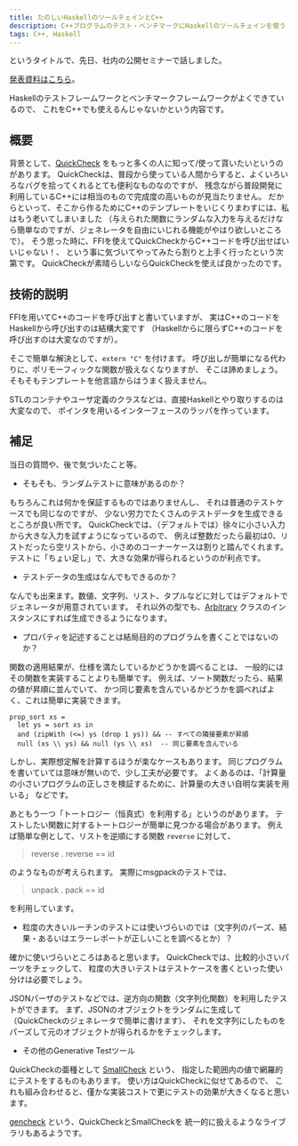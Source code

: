 ```yaml
---
title: たのしいHaskellのツールチェインとC++
description: C++プログラムのテスト・ベンチマークにHaskellのツールチェインを使う
tags: C++, Haskell
---
```


というタイトルで、先日、社内の公開セミナーで話しました。

[発表資料はこちら](/pub/pfi-seminar-2012-07-19/main.html)。

Haskellのテストフレームワークとベンチマークフレームワークがよくできているので、
これをC++でも使えるんじゃないかという内容です。

## 概要

背景として、[QuickCheck](http://hackage.haskell.org/package/QuickCheck) をもっと多くの人に知って/使って貰いたいというのがあります。
QuickCheckは、普段から使っている人間からすると、よくいろいろなバグを拾ってくれるとても便利なものなのですが、
残念ながら普段開発に利用しているC++には相当のもので完成度の高いものが見当たりません。
だからといって、そこから作るためにC++のテンプレートをいじくりまわすには、私はもう老いてしまいました
（与えられた関数にランダムな入力を与えるだけなら簡単なのですが、ジェネレータを自由にいじれる機能がやはり欲しいところで）。
そう思った時に、FFIを使えてQuickCheckからC++コードを呼び出せばいいじゃない！、
という事に気づいてやってみたら割りと上手く行ったという次第です。
QuickCheckが素晴らしいならQuickCheckを使えば良かったのです。

## 技術的説明

FFIを用いてC++のコードを呼び出すと書いていますが、
実はC++のコードをHaskellから呼び出すのは結構大変です
（Haskellからに限らずC++のコードを呼び出すのは大変なのですが）。

そこで簡単な解決として、`extern "C"` を付けます。
呼び出しが簡単になる代わりに、ポリモーフィックな関数が扱えなくなりますが、
そこは諦めましょう。そもそもテンプレートを他言語からはうまく扱えません。

STLのコンテナやユーザ定義のクラスなどは、直接Haskellとやり取りするのは大変なので、
ポインタを用いるインターフェースのラッパを作っています。

## 補足

当日の質問や、後で気づいたこと等。

* そもそも、ランダムテストに意味があるのか？

もちろんこれは何かを保証するものではありませんし、
それは普通のテストケースでも同じなのですが、
少ない労力でたくさんのテストデータを生成できるところが良い所です。
QuickCheckでは、（デフォルトでは）徐々に小さい入力から大きな入力を試すようになっているので、
例えば整数だったら最初は0、リストだったら空リストから、小さめのコーナーケースは割りと踏んでくれます。
テストに「ちょい足し」で、大きな効果が得られるというのが利点です。

* テストデータの生成はなんでもできるのか？

なんでも出来ます。数値、文字列、リスト、タプルなどに対してはデフォルトで
ジェネレータが用意されています。
それ以外の型でも、[Arbitrary](http://hackage.haskell.org/packages/archive/QuickCheck/2.5/doc/html/Test-QuickCheck-Arbitrary.html#t:Arbitrary) クラスのインスタンスにすれば生成できるようになります。

* プロパティを記述することは結局目的のプログラムを書くことではないのか？

関数の適用結果が、仕様を満たしているかどうかを調べることは、
一般的にはその関数を実装することよりも簡単です。
例えば、ソート関数だったら、結果の値が昇順に並んでいて、
かつ同じ要素を含んでいるかどうかを調べればよく、これは簡単に実装できます。

~~~ {.haskell}
prop_sort xs =
  let ys = sort xs in
  and (zipWith (<=) ys (drop 1 ys)) && -- すべての隣接要素が昇順
  null (xs \\ ys) && null (ys \\ xs)  -- 同じ要素を含んでいる
~~~

しかし、実際想定解を計算するほうが楽なケースもあります。
同じプログラムを書いていては意味が無いので、少し工夫が必要です。
よくあるのは、「計算量の小さいプログラムの正しさを検証するために、計算量の大きい自明な実装を用いる」
などです。

あともう一つ「トートロジー（恒真式）を利用する」というのがあります。
テストしたい関数に対するトートロジーが簡単に見つかる場合があります。
例えば簡単な例として、リストを逆順にする関数 `reverse` に対して、

> reverse . reverse == id

のようなものが考えられます。
実際にmsgpackのテストでは、

> unpack . pack == id

を利用しています。

* 粒度の大きいルーチンのテストには使いづらいのでは（文字列のパーズ、結果・あるいはエラーレポートが正しいことを調べるとか）？

確かに使いづらいところはあると思います。
QuickCheckでは、比較的小さいパーツをチェックして、
粒度の大きいテストはテストケースを書くといった使い分けは必要でしょう。

JSONパーザのテストなどでは、逆方向の関数（文字列化関数）を利用したテストができます。
まず、JSONのオブジェクトをランダムに生成して（QuickCheckのジェネレータで簡単に書けます）、
それを文字列にしたものをパーズして元のオブジェクトが得られるかをチェックします。

* その他のGenerative Testツール

QuickCheckの亜種として [SmallCheck](http://hackage.haskell.org/package/smallcheck) という、
指定した範囲内の値で網羅的にテストをするものもあります。
使い方はQuickCheckに似せてあるので、
これも組み合わせると、僅かな実装コストで更にテストの効果が大きくなると思います。

[gencheck](http://hackage.haskell.org/package/gencheck) という、QuickCheckとSmallCheckを
統一的に扱えるようなライブラリもあるようです。
